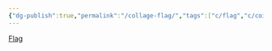 ```yaml
---
{"dg-publish":true,"permalink":"/collage-flag/","tags":["c/flag","c/coin","c/people","c/gear","c/red","c/circle","c/green","c/flat-background"],"created":"2024-01-01T16:18:16.699-05:00","updated":"2024-01-02T07:35:50.220-05:00"}
---
```



[Flag](https://www.instagram.com/p/BywZDzfhQUN/)